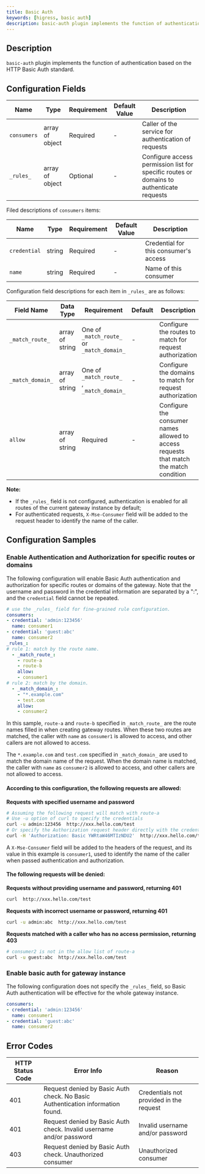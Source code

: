 ```yaml
---
title: Basic Auth
keywords: [higress, basic auth]
description: basic-auth plugin implements the function of authentication based on the HTTP Basic Auth standard.
---
```


## Description 
`basic-auth` plugin implements the function of authentication based on the HTTP Basic Auth standard.

## Configuration Fields

| Name        | Type            | Requirement | Default Value | Description                                                 |
| ----------- | --------------- | -------- | ------ | ---------------------------------------------------- |
| `consumers` | array of object | Required     | -      | Caller of the service for authentication of requests |
| `_rules_`   | array of object | Optional     | -      | Configure access permission list for specific routes or domains to authenticate requests |

Filed descriptions of `consumers` items:

| Name         | Type   | Requirement | Default Value | Description                           |
| ------------ | ------ | ----------- | ------------- | ------------------------------------- |
| `credential` | string | Required    | -             | Credential for this consumer's access |
| `name`       | string | Required    | -             | Name of this consumer                 |

Configuration field descriptions for each item in `_rules_` are as follows:

| Field Name            | Data Type        | Requirement                                          | Default | Description                                               |
| ---------------- | --------------- | ------------------------------------------------- | ------ | -------------------------------------------------- |
| `_match_route_`  | array of string | One of `_match_route_` or `_match_domain_` | -      | Configure the routes to match for request authorization                               |
| `_match_domain_` | array of string | One of `_match_route_` , `_match_domain_` | -      | Configure the domains to match for request authorization                                   |
| `allow`          | array of string | Required                                              | -      | Configure the consumer names allowed to access requests that match the match condition |

**Note:**

- If the `_rules_` field is not configured, authentication is enabled for all routes of the current gateway instance by default;
- For authenticated requests,  `X-Mse-Consumer` field will be added to the request header to identify the name of the caller.

## Configuration Samples

### Enable Authentication and Authorization for specific routes or domains

The following configuration will enable Basic Auth authentication and authorization for specific routes or domains of the gateway. Note that the username and password in the credential information are separated by a ":", and the `credential` field cannot be repeated.



```yaml
# use the _rules_ field for fine-grained rule configuration.
consumers:
- credential: 'admin:123456'
  name: consumer1
- credential: 'guest:abc'
  name: consumer2
_rules_:
# rule 1: match by the route name.
  - _match_route_:
    - route-a
    - route-b
    allow:
    - consumer1
# rule 2: match by the domain.
  - _match_domain_:
    - "*.example.com"
    - test.com
    allow:
    - consumer2
```
In this sample, `route-a` and `route-b` specified in `_match_route_` are the route names filled in when creating gateway routes. When these two routes are matched, the caller with `name` as `consumer1` is allowed to access, and other callers are not allowed to access.

The `*.example.com` and `test.com` specified in `_match_domain_` are used to match the domain name of the request. When the domain name is matched, the caller with `name` as `consumer2` is allowed to access, and other callers are not allowed to access.


#### According to this configuration, the following requests are allowed:

**Requests with specified username and password**

```bash
# Assuming the following request will match with route-a
# Use -u option of curl to specify the credentials
curl -u admin:123456  http://xxx.hello.com/test
# Or specify the Authorization request header directly with the credentials in base64 encoding
curl -H 'Authorization: Basic YWRtaW46MTIzNDU2'  http://xxx.hello.com/test
```

A `X-Mse-Consumer` field will be added to the headers of the request, and its value in this example is `consumer1`, used to identify the name of the caller when passed authentication and authorization.

#### The following requests will be denied:

**Requests without providing username and password, returning 401**
```bash
curl  http://xxx.hello.com/test
```
**Requests with incorrect username or password, returning 401**
```bash
curl -u admin:abc  http://xxx.hello.com/test
```
**Requests matched with a caller who has no access permission, returning 403**
```bash
# consumer2 is not in the allow list of route-a
curl -u guest:abc  http://xxx.hello.com/test
```

### Enable basic auth for gateway instance

The following configuration does not specify the `_rules_` field, so Basic Auth authentication will be effective for the whole gateway instance.

```yaml
consumers:
- credential: 'admin:123456'
  name: consumer1
- credential: 'guest:abc'
  name: consumer2
```

## Error Codes 

| HTTP Status Code | Error Info                                                                       | Reason               |
| ----------- | ------------------------------------------------------------------------------ | ---------------------- |
| 401         | Request denied by Basic Auth check. No Basic Authentication information found. | Credentials not provided in the request        |
| 401         | Request denied by Basic Auth check. Invalid username and/or password           | Invalid username and/or password           |
| 403         | Request denied by Basic Auth check. Unauthorized consumer                      | Unauthorized consumer |
